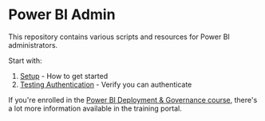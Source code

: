 # Power BI Admin

This repository contains various scripts and resources for Power BI administrators. 

Start with:
1. [Setup](https://github.com/sqlchick/Power-BI-Admin/tree/main/Setup) - How to get started
2. [Testing Authentication](https://github.com/sqlchick/Power-BI-Admin/tree/main/Testing-Authentication) - Verify you can authenticate

If you're enrolled in the [<u>Power BI Deployment & Governance course</u>](https://www.coatesdatastrategies.com/power-bi-deployment-and-governance), there's a lot more information available in the training portal. 
